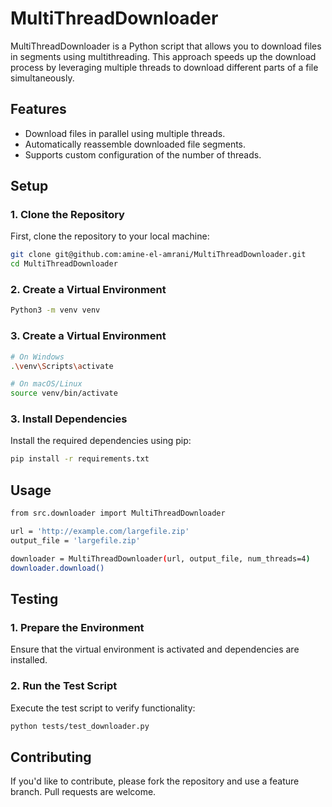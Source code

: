# MultiThreadDownloader

MultiThreadDownloader is a Python script that allows you to download files in segments using multithreading. 
This approach speeds up the download process by leveraging multiple threads to download different parts of a file simultaneously.

## Features

- Download files in parallel using multiple threads.
- Automatically reassemble downloaded file segments.
- Supports custom configuration of the number of threads.

## Setup

### 1. Clone the Repository

First, clone the repository to your local machine:

```bash
git clone git@github.com:amine-el-amrani/MultiThreadDownloader.git
cd MultiThreadDownloader
```

### 2. Create a Virtual Environment

```bash
Python3 -m venv venv
```

### 3. Create a Virtual Environment

```bash
# On Windows
.\venv\Scripts\activate

# On macOS/Linux
source venv/bin/activate
```

### 3. Install Dependencies

Install the required dependencies using pip:

```bash
pip install -r requirements.txt
```

## Usage

```bash
from src.downloader import MultiThreadDownloader

url = 'http://example.com/largefile.zip'
output_file = 'largefile.zip'

downloader = MultiThreadDownloader(url, output_file, num_threads=4)
downloader.download()
```

## Testing

### 1. Prepare the Environment

Ensure that the virtual environment is activated and dependencies are installed.

### 2. Run the Test Script

Execute the test script to verify functionality:

```bash
python tests/test_downloader.py
```

## Contributing

If you'd like to contribute, please fork the repository and use a feature branch. Pull requests are welcome.